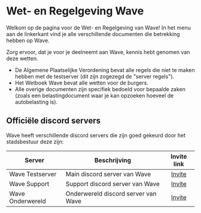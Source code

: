 # Wet- en Regelgeving Wave

Welkom op de pagina voor de Wet- en Regelgeving van Wave!
In het menu aan de linkerkant vind je alle verschillende documenten die betrekking hebben op Wave.

Zorg ervoor, dat je voor je deelneemt aan Wave, kennis hebt genomen van deze wetten.

- De Algemene Plaatselijke Verordening bevat alle regels die niet te maken hebben met de testserver (dit zijn zogezegd de "server regels").
- Het Wetboek Wave bevat alle wetten voor de burgers.
- Alle overige documenten zijn specifiek bedoeld voor bepaalde zaken (zoals een belastingdocument waar je kan opzoeken hoeveel de autobelasting is).

## Officiële discord servers

Wave heeft verschillende discord servers die zijn goed gekeurd door het stadsbestuur deze zijn:

| Server | Beschrijving | Invite link |
|---|---|:---:|
|Wave Testserver| Main discord server van Wave | [Invite](https://discord.gg/wts) |
|Wave Support| Support discord server van Wave | [Invite](https://discord.gg/uQ9jGA93yC) |
|Wave Onderwereld| Onderwereld discord server van Wave | [Invite](https://discord.gg/UcCG2kn) |